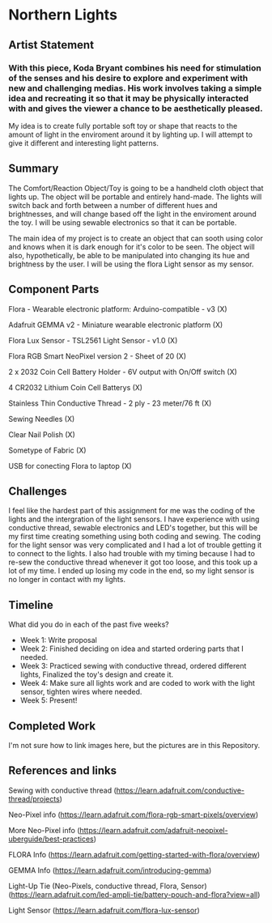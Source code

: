 # Northern Lights

## Artist Statement
### With this piece, Koda Bryant combines his need for stimulation of the senses and his desire to explore and experiment with new and challenging medias. His work involves taking a simple idea and recreating it so that it may be physically interacted with and gives the viewer a chance to be aesthetically pleased.

My idea is to create fully portable soft toy or shape that reacts to the amount of light in the enviroment around it by lighting up. I will attempt to give it different and interesting light patterns.

## Summary

The Comfort/Reaction Object/Toy is going to be a handheld cloth object that lights up. The object will be portable and entirely hand-made. The lights will switch back and forth between a number of different hues and brightnesses, and will change based off the light in the enviroment around the toy. I will be using sewable electronics so that it can be portable.

The main idea of my project is to create an object that can sooth using color and knows when it is dark enough for it's color to be seen. The object will also, hypothetically, be able to be manipulated into changing its hue and brightness by the user. I will be using the flora Light sensor as my sensor.

## Component Parts

Flora - Wearable electronic platform: Arduino-compatible - v3 (X)

Adafruit GEMMA v2 - Miniature wearable electronic platform (X)

Flora Lux Sensor - TSL2561 Light Sensor - v1.0 (X)

Flora RGB Smart NeoPixel version 2 - Sheet of 20 (X)

2 x 2032 Coin Cell Battery Holder - 6V output with On/Off switch (X)

4 CR2032 Lithium Coin Cell Batterys (X)

Stainless Thin Conductive Thread - 2 ply - 23 meter/76 ft (X)

Sewing Needles (X)

Clear Nail Polish (X)

Sometype of Fabric (X)

USB for conecting Flora to laptop (X)

## Challenges

I feel like the hardest part of this assignment for me was the coding of the lights and the intergration of the light sensors. I have experience with using conductive thread, sewable electronics and LED's together, but this will be my first time creating something using both coding and sewing. The coding for the light sensor was very complicated and I had a lot of trouble getting it to connect to the lights. I also had trouble with my timing because I had to re-sew the conductive thread whenever it got too loose, and this took up a lot of my time.
I ended up losing my code in the end, so my light sensor is no longer in contact with my lights.


## Timeline

What did you do in each of the past five weeks?

- Week 1: Write proposal
- Week 2: Finished deciding on idea and started ordering parts that I needed.
- Week 3: Practiced sewing with conductive thread, ordered different lights, Finalized the toy's design and create it.
- Week 4: Make sure all lights work and are coded to work with the light sensor, tighten wires where needed.
- Week 5: Present!

## Completed Work

I'm not sure how to link images here, but the pictures are in this Repository.

## References and links

Sewing with conductive thread (https://learn.adafruit.com/conductive-thread/projects)

Neo-Pixel info (https://learn.adafruit.com/flora-rgb-smart-pixels/overview)

More Neo-Pixel info (https://learn.adafruit.com/adafruit-neopixel-uberguide/best-practices)

FLORA Info (https://learn.adafruit.com/getting-started-with-flora/overview)

GEMMA Info (https://learn.adafruit.com/introducing-gemma)

Light-Up Tie (Neo-Pixels, conductive thread, Flora, Sensor) (https://learn.adafruit.com/led-ampli-tie/battery-pouch-and-flora?view=all)

Light Sensor (https://learn.adafruit.com/flora-lux-sensor)





